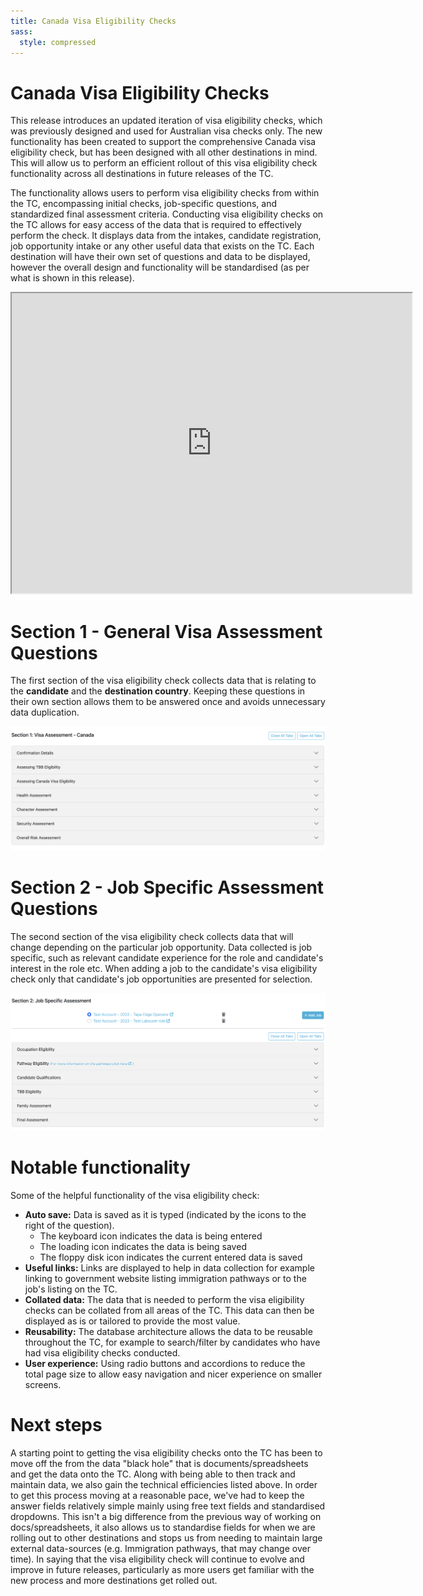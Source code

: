 ```yaml
---
title: Canada Visa Eligibility Checks
sass:
  style: compressed
---
```


# Canada Visa Eligibility Checks


This release introduces an updated iteration of visa eligibility checks, which was previously designed and used for 
Australian visa checks only. The new functionality has been created to support the comprehensive Canada visa 
eligibility check, but has been designed with all other destinations in mind. This will allow us to perform an 
efficient rollout of this visa eligibility check functionality across all destinations in future releases of the TC.

The functionality allows users to perform visa eligibility checks from within the TC, encompassing initial checks, 
job-specific questions, and standardized final assessment criteria. Conducting visa eligibility checks on the TC allows 
for easy access of the data that is required to effectively perform the check. It displays data from the intakes,
candidate registration, job opportunity intake or any other useful data that exists on the TC. Each destination will 
have their own set of questions and data to be displayed, however the overall design and functionality will be 
standardised (as per what is shown in this release).

<div class="card-image-container">
  <iframe src="https://drive.google.com/file/d/1f75pMoL6hgCYKh1gy7DWuzL5FRB8GWf4/preview" width="640" height="480" allow="autoplay"></iframe>
</div>

# Section 1 - General Visa Assessment Questions

The first section of the visa eligibility check collects data that is relating to the **candidate** and the 
**destination country**. Keeping these questions in their own section allows them to be answered once and avoids 
unnecessary data duplication.

<div class="card-image-container">
  <img src="./../assets/images/v210/CanadaVisaCheckSectionOne.png" alt="Enhanced Other Languages Search" class="card-image">
</div>

# Section 2 - Job Specific Assessment Questions

The second section of the visa eligibility check collects data that will change depending on the particular job 
opportunity. Data collected is job specific, such as relevant candidate experience for the role and 
candidate's interest in the role etc. When adding a job to the candidate's visa eligibility check only that candidate's 
job opportunities are presented for selection.

<div class="card-image-container">
  <img src="./../assets/images/v210/CanadaVisaCheckSectionTwo.png" alt="Enhanced Other Languages Search" class="card-image">
</div>

# Notable functionality

Some of the helpful functionality of the visa eligibility check:
- **Auto save:** Data is saved as it is typed (indicated by the icons to the right of the question). 
  - The keyboard icon indicates the data is being entered
  - The loading icon indicates the data is being saved
  - The floppy disk icon indicates the current entered data is saved
- **Useful links:** Links are displayed to help in data collection for example linking to government website listing immigration pathways or to the job's listing on the TC.
- **Collated data:** The data that is needed to perform the visa eligibility checks can be collated from all areas of the TC. This data can then be displayed as is or tailored to provide the most value. 
- **Reusability:** The database architecture allows the data to be reusable throughout the TC, for example to search/filter by candidates who have had visa eligibility checks conducted.
- **User experience:** Using radio buttons and accordions to reduce the total page size to allow easy navigation and nicer experience on smaller screens.

# Next steps
A starting point to getting the visa eligibility checks onto the TC has been to move off the from the data "black hole" 
that is documents/spreadsheets and get the data onto the TC. Along with being able to then track and maintain data, 
we also gain the technical efficiencies listed above. In order to get this process moving at a reasonable pace, 
we've had to keep the answer fields relatively simple mainly using free text fields and standardised dropdowns. 
This isn't a big difference from the previous way of working on docs/spreadsheets, it also allows us to standardise 
fields for when we are rolling out to other destinations and stops us from needing to maintain large external 
data-sources (e.g. Immigration pathways, that may change over time). In saying that the visa eligibility check will 
continue to evolve and improve in future releases, particularly as more users get familiar with the new process and more 
destinations get rolled out.

